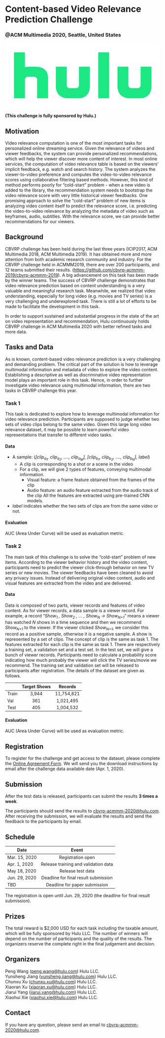 # Content-based Video Relevance Prediction Challenge
### @ACM Multimedia 2020, Seattle, United States
![](hulu_logo.png)

**(This challenge is fully sponsored by Hulu.)**

## Motivation

Video relevance computation is one of the most important tasks for personalized online streaming service. Given the relevance of videos and viewer feedbacks, the system can provide personalized recommendations, which will help the viewer discover more content of interest. In most online services, the computation of video relevance table is based on the viewers' implicit feedback, e.g. watch and search history. The system analyzes the viewer-to-video preference and computes the video-to-video relevance scores using collaborative filtering based methods. However, this kind of method performs poorly for “cold-start” problem - when a new video is added to the library, the recommendation system needs to bootstrap the video relevance score with very little historical viewer feedbacks. One promising approach to solve the “cold-start” problem of new items is analyzing video content itself to predict the relevance score, i.e. predicting the video-to-video relevance by analyzing the metadata of video such as keyframes, audio, subtitles. With the relevance score, we can provide better recommendations for our viewers. 

## Background

CBVRP challenge has been held during the last three years (ICIP2017, ACM Multimedia 2018, ACM Multimedia 2019). It has obtained more and more attention from both academic research community and industry. For the CBVRP challenge held in ACMMM2019, there are over 200 participants, and 12 teams submitted their results. (https://github.com/cbvrp-acmmm-2019/cbvrp-acmmm-2019). A big advancement on this task has been made by the winner teams. The success of CBVRP challenge demonstrates that video relevance prediction based on content understanding is a very valuable and meaningful research task. Meanwhile, we realized that video understanding, especially for long video (e.g. movies and TV series) is a very challenging and underexplored task. There is still a lot of efforts to be made to facilitate the development in this task.

In order to support sustained and substantial progress in the state of the art on video representation and recommendation, Hulu continuously holds CBVRP challenge in ACM Multimedia 2020 with better refined tasks and more data.  

## Tasks and Data

As is known, content-based video relevance prediction is a very challenging and demanding problem. The critical part of the solution is how to leverage multimodal information and metadata of video to explore the video content. Establishing a descriptive as well as discriminative video representation model plays an important role in this task. Hence, in order to further investigate video relevance using multimodal information, there are two tasks in CBVRP challenge this year.

### Task 1

This task is dedicated to explore how to leverage multimodal information for video relevance prediction. Participants are supposed to judge whether two sets of video clips belong to the same video. Given this large long video relevance dataset, it may be possible to learn powerful video representations that transfer to different video tasks.

#### Data

- A sample:  (*[clip<sub>a<sub>1</sub></sub>, clip<sub>a<sub>2</sub></sub>, ...., clip<sub>a<sub>M</sub></sub>], [clip<sub>b<sub>1</sub></sub>, clip<sub>b<sub>2</sub></sub>, ...., clip<sub>b<sub>N</sub></sub>], label*)
    - A clip is corresponding to a shot or a scene in the video
    - For a clip, we will give 2 types of features, conveying multimodal information.
        - Visual feature: a frame feature obtained from the frames of the clip
        - Audio feature: an audio feature extracted from the audio track of the clip
     All the features are extracted using pre-trained CNN models. 
- *label* indicates whether the two sets of clips are from the same video or not.

#### Evaluation

AUC (Area Under Curve) will be used as evaluation metric.

### Task 2

The main task of this challenge is to solve the “cold-start” problem of new items. According to the viewer behavior history and the video content, participants need to predict the viewer click-through behavior on new TV series or new movies. The viewer feedbacks have been cleaned to avoid any privacy issues. Instead of delivering original video content, audio and visual features are extracted from the video and are delivered. 

#### Data

Data is composed of two parts, viewer records and features of video content. As for viewer records, a data sample is a viewer record. For example, a record “*Show<sub>1</sub> , Show<sub>2</sub> , ... , Show<sub>N</sub>  ->  Show<sub>N+1</sub>*” means a viewer has watched *N* shows in a time sequence and then we recommend *Show<sub>N+1</sub>* to the viewer. If the viewer clicked *Show<sub>N+1</sub>*, we consider this record as a positive sample, otherwise it is a negative sample. A show is represented by a set of clips. The concept of clip is the same as task 1. The features extracted for each clip is the same as task 1. There are respectively a training set, a validation set and a test set. In the test set, we will give a bunch of viewer records. Participants need to calculate a probability score indicating how much probably the viewer will click the TV series/movie we recommend. The training set and validation set will be released to participants after registration. The details of the dataset are given as follows.

|           |   Target Shows    |   Records   |
| --------- |:-----------------:|:-----------:|
|   Train   |   3,944           |  11,754,821 |
|   Val     |     361           |   1,021,495 |
|   Test    |     405           |   1,004,532 |


#### Evaluation

AUC (Area Under Curve) will be used as evaluation metric.

## Registration

To register for the challenge and get access to the dataset, please complete the [Online Agreement Form](https://freeonlinesurveys.com/s/WK0gbfZC). We will send you the download instructions by email after the challenge data available date (Apr. 1, 2020). 

## Submission

After the test data is released, participants can submit the results **3 times a week**. 

The participants should send the results to cbvrp-acmmm-2020@hulu.com. After receiving the submission, we will evaluate the results and send the feedback to the participants by email.


## Schedule

|        Date       |                  Event                  |
| ----------------- |:---------------------------------------:|
|   Mar. 15, 2020   | Registration open                       |
|   Apr. 1, 2020    | Release training and validation data    | 
|   May 18, 2020    | Release test data                       |
|   Jun. 29, 2020   | Deadline for final result submission    |
|   TBD             | Deadline for paper submission           |

The registration is open until Jun. 29, 2020 (the deadline for final result submission).

## Prizes

The total reward is $2,000 USD for each task including the taxable amount, which will be fully sponsored by Hulu LLC. The number of winners will depend on the number of participants and the quality of the results. The organizers reserve the complete right in the final judgement and decision.

## Organizers

Peng Wang (peng.wang@hulu.com) Hulu LLC.\
Yunsheng Jiang (yunsheng.jiang@hulu.com) Hulu LLC.\
Chunxu Xu (chunxu.xu@hulu.com) Hulu LLC.\
Xiaoran Xu (xiaoran.xu@hulu.com) Hulu LLC.\
Jiarui Yang (jiarui.yang@hulu.com) Hulu LLC.\
Xiaohui Xie (xiaohui.xie@hulu.com) Hulu LLC.

## Contact

If you have any question, please send an email to cbvrp-acmmm-2020@hulu.com.
